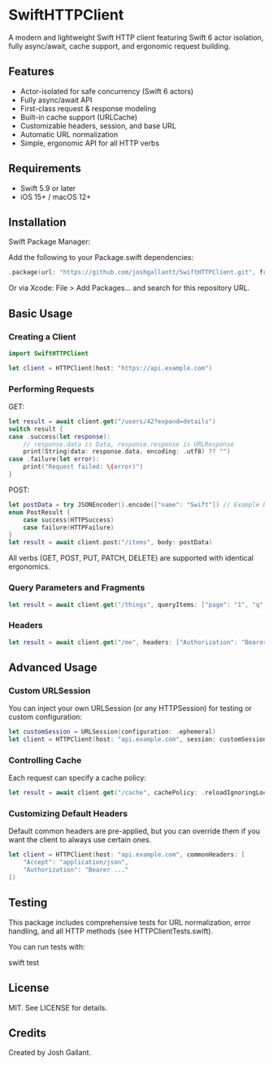 # SwiftHTTPClient

A modern and lightweight Swift HTTP client featuring Swift 6 actor isolation, fully async/await, cache support, and ergonomic request building.



## Features
- Actor-isolated for safe concurrency (Swift 6 actors)
- Fully async/await API
- First-class request & response modeling
- Built-in cache support (URLCache)
- Customizable headers, session, and base URL
- Automatic URL normalization
- Simple, ergonomic API for all HTTP verbs



## Requirements
- Swift 5.9 or later
- iOS 15+ / macOS 12+



## Installation

Swift Package Manager:

Add the following to your Package.swift dependencies:

```Swift
.package(url: "https://github.com/joshgallantt/SwiftHTTPClient.git", from: "1.0.0")
```

Or via Xcode: File > Add Packages... and search for this repository URL.



## Basic Usage

### Creating a Client

```Swift
import SwiftHTTPClient

let client = HTTPClient(host: "https://api.example.com")
```

### Performing Requests

GET:

```Swift
let result = await client.get("/users/42?expand=details")
switch result {
case .success(let response):
    // response.data is Data, response.response is URLResponse
    print(String(data: response.data, encoding: .utf8) ?? "")
case .failure(let error):
    print("Request failed: \(error)")
}
```

POST:

```Swift
let postData = try JSONEncoder().encode(["name": "Swift"]) // Example body
enum PostResult {
    case success(HTTPSuccess)
    case failure(HTTPFailure)
}
let result = await client.post("/items", body: postData)
```

All verbs (GET, POST, PUT, PATCH, DELETE) are supported with identical ergonomics.

### Query Parameters and Fragments

```Swift
let result = await client.get("/things", queryItems: ["page": "1", "q": "foo"], fragment: "details")
```

### Headers

```Swift
let result = await client.get("/me", headers: ["Authorization": "Bearer TOKEN"])
```



## Advanced Usage

### Custom URLSession

You can inject your own URLSession (or any HTTPSession) for testing or custom configuration:

```Swift
let customSession = URLSession(configuration: .ephemeral)
let client = HTTPClient(host: "api.example.com", session: customSession)
```

### Controlling Cache

Each request can specify a cache policy:

```Swift
let result = await client.get("/cache", cachePolicy: .reloadIgnoringLocalCacheData)
```

### Customizing Default Headers

Default common headers are pre-applied, but you can override them if you want the client to always use certain ones.

```Swift
let client = HTTPClient(host: "api.example.com", commonHeaders: [
    "Accept": "application/json",
    "Authorization": "Bearer ..."
])
```



## Testing

This package includes comprehensive tests for URL normalization, error handling, and all HTTP methods (see HTTPClientTests.swift).

You can run tests with:

swift test



## License

MIT. See LICENSE for details.



## Credits

Created by Josh Gallant.
